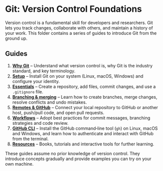 # Git: Version Control Foundations

Version control is a fundamental skill for developers and researchers.
Git lets you track changes, collaborate with others, and maintain a
history of your work.  This folder contains a series of guides to
introduce Git from the ground up.

## Guides

1. **[Why Git](01-why-git.md)** – Understand what version control is,
   why Git is the industry standard, and key terminology.
2. **[Setup](02-setup.md)** – Install Git on your system (Linux,
   macOS, Windows) and configure your identity.
3. **[Essentials](03-essentials.md)** – Create a repository, add files,
   commit changes, and use a `.gitignore` file.
4. **[Branching & merging](04-branching-merging.md)** – Learn how to
   create branches, merge changes, resolve conflicts and undo mistakes.
5. **[Remotes & GitHub](05-remotes-github.md)** – Connect your local
   repository to GitHub or another host, push/pull code, and open pull
   requests.
6. **[Workflows](06-workflows.md)** – Adopt best practices for
   commit messages, branching strategies and code review.
7. **[GitHub CLI](07-github-cli.md)** – Install the GitHub command‑line
   tool (`gh`) on Linux, macOS and Windows, and learn how to
   authenticate and interact with GitHub from the terminal.
8. **[Resources](resources.md)** – Books, tutorials and interactive
   tools for further learning.

These guides assume no prior knowledge of version control.  They
introduce concepts gradually and provide examples you can try on your
own machine.